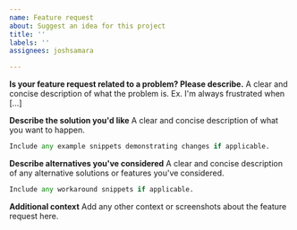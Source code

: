 ```yaml
---
name: Feature request
about: Suggest an idea for this project
title: ''
labels: ''
assignees: joshsamara

---
```


**Is your feature request related to a problem? Please describe.**
A clear and concise description of what the problem is. Ex. I'm always frustrated when [...]

**Describe the solution you'd like**
A clear and concise description of what you want to happen.

```python 
Include any example snippets demonstrating changes if applicable.
```

**Describe alternatives you've considered**
A clear and concise description of any alternative solutions or features you've considered.

```python
Include any workaround snippets if applicable.
```

**Additional context**
Add any other context or screenshots about the feature request here.
